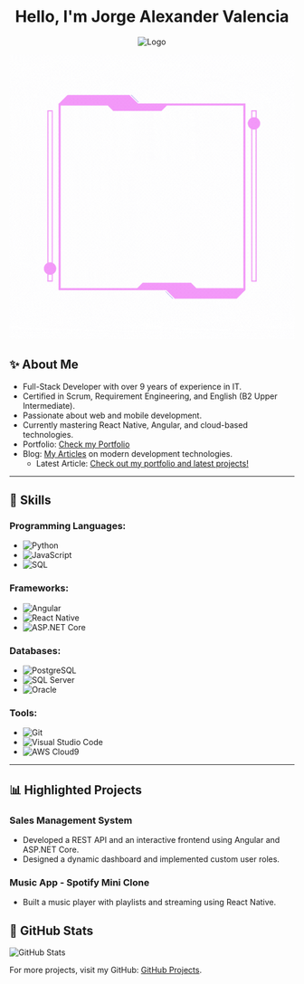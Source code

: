 <h1 align="center"><b>Hello, I'm Jorge Alexander Valencia</b></h1>
<p align="center">
  <img src="https://github.com/jotalexvalencia/jotalexvalencia/assets/10563766/ecf83ee1-150c-44a1-8d6a-a2658e80c9b9" alt="Logo">
</p>

<p align="center">
  <img src="https://github.com/jotalexvalencia/jotalexvalencia/blob/main/motivation.gif" alt="Motivation">
</p>

## ✨ About Me
- Full-Stack Developer with over 9 years of experience in IT.
- Certified in Scrum, Requirement Engineering, and English (B2 Upper Intermediate).
- Passionate about web and mobile development.
- Currently mastering React Native, Angular, and cloud-based technologies.
- Portfolio: [Check my Portfolio](https://jorgealexandervalenciavalenciadev.notion.site/Ingeniero-de-Sistemas-Especialista-en-Desarrollo-del-Software-bb90f81d44d64bf5b205fb23a4d15b2f)
- Blog: [My Articles](https://jorgealexandervalencia.hashnode.dev/) on modern development technologies.
   - Latest Article: [Check out my portfolio and latest projects!](https://jorgealexandervalenciavalenciadev.notion.site/)

---

## 🚀 Skills
### Programming Languages:
- ![Python](https://img.shields.io/badge/-Python-333?style=flat&logo=python) 
- ![JavaScript](https://img.shields.io/badge/-JavaScript-333?style=flat&logo=javascript)
- ![SQL](https://img.shields.io/badge/-SQL-333?style=flat&logo=sqlite)

### Frameworks:
- ![Angular](https://img.shields.io/badge/-Angular-333?style=flat&logo=angular)
- ![React Native](https://img.shields.io/badge/-React%20Native-333?style=flat&logo=react)
- ![ASP.NET Core](https://img.shields.io/badge/-ASP.NET%20Core-333?style=flat&logo=dotnet)

### Databases:
- ![PostgreSQL](https://img.shields.io/badge/-PostgreSQL-333?style=flat&logo=postgresql)
- ![SQL Server](https://img.shields.io/badge/-SQL%20Server-333?style=flat&logo=microsoftsqlserver)
- ![Oracle](https://img.shields.io/badge/-Oracle-333?style=flat&logo=oracle)

### Tools:
- ![Git](https://img.shields.io/badge/-Git-333?style=flat&logo=git)
- ![Visual Studio Code](https://img.shields.io/badge/-VS%20Code-333?style=flat&logo=visualstudiocode)
- ![AWS Cloud9](https://img.shields.io/badge/-AWS%20Cloud9-333?style=flat&logo=amazonaws)

---

## 📊 Highlighted Projects
### Sales Management System
- Developed a REST API and an interactive frontend using Angular and ASP.NET Core.
- Designed a dynamic dashboard and implemented custom user roles.

### Music App - Spotify Mini Clone
- Built a music player with playlists and streaming using React Native.

## 🚀 GitHub Stats
![GitHub Stats](https://github-readme-stats.vercel.app/api?username=jotalexvalencia&theme=synthwave&show_icons=true&hide_border=true&count_private=true)

For more projects, visit my GitHub: [GitHub Projects](https://github.com/jotalexvalencia).
